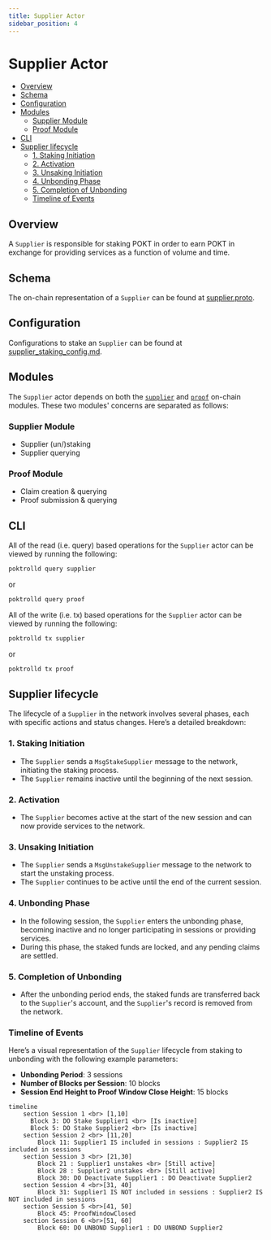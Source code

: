 ```yaml
---
title: Supplier Actor
sidebar_position: 4
---
```


# Supplier Actor <!-- omit in toc -->

- [Overview](#overview)
- [Schema](#schema)
- [Configuration](#configuration)
- [Modules](#modules)
  - [Supplier Module](#supplier-module)
  - [Proof Module](#proof-module)
- [CLI](#cli)
- [Supplier lifecycle](#supplier-lifecycle)
  - [1. Staking Initiation](#1-staking-initiation)
  - [2. Activation](#2-activation)
  - [3. Unsaking Initiation](#3-unsaking-initiation)
  - [4. Unbonding Phase](#4-unbonding-phase)
  - [5. Completion of Unbonding](#5-completion-of-unbonding)
  - [Timeline of Events](#timeline-of-events)

## Overview

A `Supplier` is responsible for staking POKT in order to earn POKT in exchange for
providing services as a function of volume and time.

## Schema

The on-chain representation of a `Supplier` can be found at [supplier.proto](https://github.com/pokt-network/poktroll/blob/main/proto/poktroll/shared/supplier.proto).

## Configuration

Configurations to stake an `Supplier` can be found at [supplier_staking_config.md](../../operate/configs/supplier_staking_config.md).

## Modules

The `Supplier` actor depends on both the [`supplier`](https://github.com/pokt-network/poktroll/tree/main/x/supplier)
and [`proof`](https://github.com/pokt-network/poktroll/tree/main/x/proof) on-chain modules.
These two modules' concerns are separated as follows:

### Supplier Module

- Supplier (un/)staking
- Supplier querying

### Proof Module

- Claim creation & querying
- Proof submission & querying

## CLI

All of the read (i.e. query) based operations for the `Supplier` actor can be
viewed by running the following:

```bash
poktrolld query supplier
```

or

```bash
poktrolld query proof
```

All of the write (i.e. tx) based operations for the `Supplier` actor can be
viewed by running the following:

```bash
poktrolld tx supplier
```

or

```bash
poktrolld tx proof
```

## Supplier lifecycle

The lifecycle of a `Supplier` in the network involves several phases, each
with specific actions and status changes. Here’s a detailed breakdown:

### 1. Staking Initiation

  * The `Supplier` sends a `MsgStakeSupplier` message to the network, initiating
    the staking process.
  * The `Supplier` remains inactive until the beginning of the next session.

### 2. Activation

  * The `Supplier` becomes active at the start of the new session and can now
    provide services to the network.

### 3. Unsaking Initiation

  * The `Supplier` sends a `MsgUnstakeSupplier` message to the network to start
    the unstaking process.
  * The `Supplier` continues to be active until the end of the current session.

### 4. Unbonding Phase

  * In the following session, the `Supplier` enters the unbonding phase, becoming
    inactive and no longer participating in sessions or providing services.
  * During this phase, the staked funds are locked, and any pending claims are settled.

### 5. Completion of Unbonding

  * After the unbonding period ends, the staked funds are transferred back to the
    `Supplier`'s account, and the `Supplier`'s record is removed from the network.

### Timeline of Events

Here’s a visual representation of the `Supplier` lifecycle from staking to unbonding
with the following example parameters:

* **Unbonding Period**: 3 sessions
* **Number of Blocks per Session**: 10 blocks
* **Session End Height to Proof Window Close Height**: 15 blocks


```mermaid
timeline
    section Session 1 <br> [1,10]
      Block 3: DO Stake Supplier1 <br> [Is inactive]
      Block 5: DO Stake Supplier2 <br> [Is inactive]
    section Session 2 <br> [11,20]
        Block 11: Supplier1 IS included in sessions : Supplier2 IS included in sessions
    section Session 3 <br> [21,30]
        Block 21 : Supplier1 unstakes <br> [Still active]
        Block 28 : Supplier2 unstakes <br> [Still active]
        Block 30: DO Deactivate Supplier1 : DO Deactivate Supplier2
    section Session 4 <br>[31, 40]
        Block 31: Supplier1 IS NOT included in sessions : Supplier2 IS NOT included in sessions
    section Session 5 <br>[41, 50]
        Block 45: ProofWindowClosed
    section Session 6 <br>[51, 60]
        Block 60: DO UNBOND Supplier1 : DO UNBOND Supplier2
```